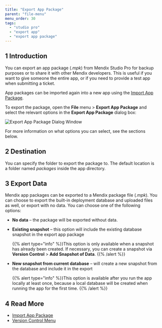 ```yaml
---
title: "Export App Package"
parent: "file-menu"
menu_order: 30
tags:
  - "studio pro"
  - "export app"
  - "export app package"
---
```


## 1 Introduction
You can export an app package (*.mpk*) from Mendix Studio Pro for backup purposes or to share it with other Mendix developers. This is useful if you want to give someone the entire app, or if you need to provide a test app when submitting a ticket.

App packages can be imported again into a new app using the [Import App Package](import-project-package-dialog).

To export the package, open the **File** menu > **Export App Package** and select the relevant options in the **Export App Package** dialog box:

![Export App Package Dialog Window](attachments/file-menu/export-project-package.png)

 For more information on what options you can select, see the sections below.

## 2 Destination

You can specify the folder to export the package to. The default location is a folder named *packages* inside the app directory.

## 3 Export Data

Mendix app packages can be exported to a Mendix package file (*.mpk*).  You can choose to export the built-in deployment database and uploaded files as well, or export with no data. You can choose one of the following options:

* **No data** – the package will be exported without data.

* **Existing snapshot** – this option will include the existing database snapshot in the export app package

    {{% alert type="info" %}}This option is only available when a snapshot has already been created. If necessary, you can create a snapshot via **Version Control** > **Add Snapshot of Data**.
    {{% /alert %}}

* **New snapshot from current database** – will create a new snapshot from the database and include it in the export

    {{% alert type="info" %}}This option is available after you run the app locally at least once, because a local database will be created when running the app for the first time.
    {{% /alert %}}

## 4 Read More

* [Import App Package](import-project-package-dialog)
* [Version Control Menu](version-control-menu)
